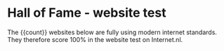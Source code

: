 # Hall of Fame - website test
The {{count}} websites below are fully using modern internet standards.   
They therefore score 100% in the website test on Internet.nl.
